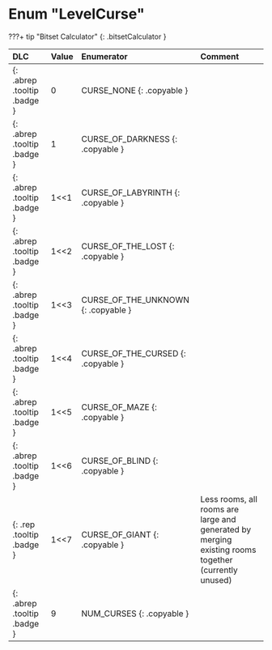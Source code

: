 # Enum "LevelCurse"

???+ tip "Bitset Calculator"
    [](#){: .bitsetCalculator }

|DLC|Value|Enumerator|Comment|
|:--|:--|:--|:--|
|[ ](#){: .abrep .tooltip .badge }|0 |CURSE_NONE {: .copyable } |  |
|[ ](#){: .abrep .tooltip .badge }|1 |CURSE_OF_DARKNESS {: .copyable } |  |
|[ ](#){: .abrep .tooltip .badge }|1<<1 |CURSE_OF_LABYRINTH {: .copyable } |  |
|[ ](#){: .abrep .tooltip .badge }|1<<2 |CURSE_OF_THE_LOST {: .copyable } |  |
|[ ](#){: .abrep .tooltip .badge }|1<<3 |CURSE_OF_THE_UNKNOWN {: .copyable } |  |
|[ ](#){: .abrep .tooltip .badge }|1<<4 |CURSE_OF_THE_CURSED {: .copyable } |  |
|[ ](#){: .abrep .tooltip .badge }|1<<5 |CURSE_OF_MAZE {: .copyable } |  |
|[ ](#){: .abrep .tooltip .badge }|1<<6 |CURSE_OF_BLIND {: .copyable } |  |
|[ ](#){: .rep .tooltip .badge }|1<<7 |CURSE_OF_GIANT {: .copyable } | Less rooms, all rooms are large and generated by merging existing rooms together (currently unused) |
|[ ](#){: .abrep .tooltip .badge }|9 |NUM_CURSES {: .copyable } |  |